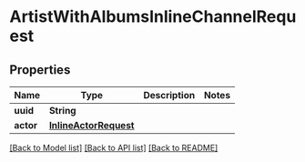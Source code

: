 # ArtistWithAlbumsInlineChannelRequest

## Properties
Name | Type | Description | Notes
------------ | ------------- | ------------- | -------------
**uuid** | **String** |  | 
**actor** | [**InlineActorRequest**](InlineActorRequest.md) |  | 

[[Back to Model list]](../README.md#documentation-for-models) [[Back to API list]](../README.md#documentation-for-api-endpoints) [[Back to README]](../README.md)


